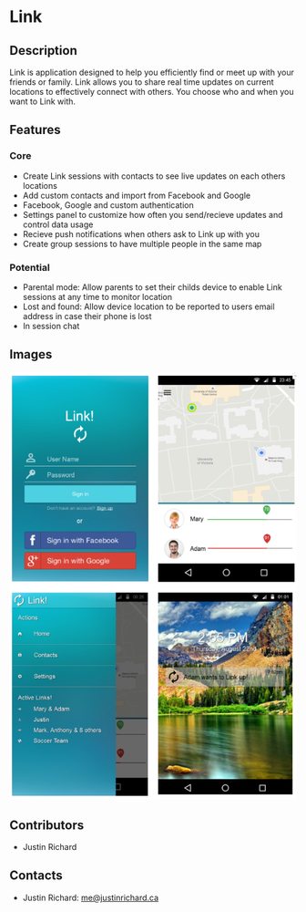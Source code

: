 # Link

## Description
Link is application designed to help you efficiently find or meet up with your friends or family. Link allows you to share real time updates on current locations to effectively connect with others. You choose who and when you want to Link with. 

## Features
### Core
- Create Link sessions with contacts to see live updates on each others locations
- Add custom contacts and import from Facebook and Google
- Facebook, Google and custom authentication
- Settings panel to customize how often you send/recieve updates and control data usage
- Recieve push notifications when others ask to Link up with you
- Create group sessions to have multiple people in the same map

### Potential
- Parental mode: Allow parents to set their childs device to enable Link sessions at any time to monitor location
- Lost and found: Allow device location to be reported to users email address in case their phone is lost
- In session chat

## Images
![Alt text](demo.png?raw=true "App Demo")

## Contributors
 - Justin Richard

## Contacts
- Justin Richard: me@justinrichard.ca